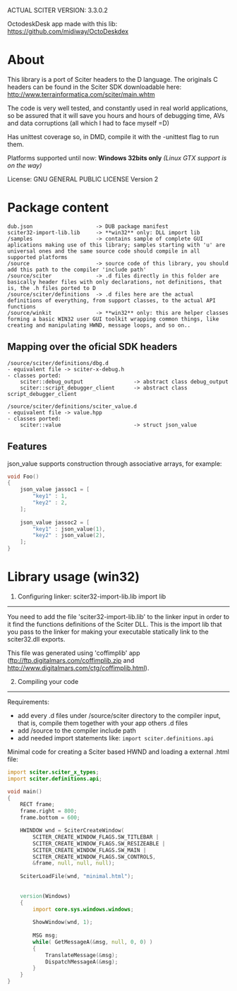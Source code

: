 ACTUAL SCITER VERSION: 3.3.0.2

OctodeskDesk app made with this lib: https://github.com/midiway/OctoDeskdex

About
=====

This library is a port of Sciter headers to the D language. The originals C headers can be found in the Sciter SDK downloadable here: http://www.terrainformatica.com/sciter/main.whtm

The code is very well tested, and constantly used in real world applications, so be assured that it will save you hours and hours of debugging time, AVs and data corruptions (all which I had to face myself =D)

Has unittest coverage so, in DMD, compile it with the -unittest flag to run them.

Platforms supported until now: **Windows 32bits only**
*(Linux GTX support is on the way)*

License: GNU GENERAL PUBLIC LICENSE Version 2


Package content
===============

```
dub.json					-> DUB package manifest
sciter32-import-lib.lib		-> **win32** only: DLL import lib
/samples					-> contains sample of complete GUI aplications making use of this library; samples starting with 'u' are universal ones and the same source code should compile in all supported platforms
/source						-> source code of this library, you should add this path to the compiler 'include path'
/source/sciter				-> .d files directly in this folder are basically header files with only declarations, not definitions, that is, the .h files ported to D
/source/sciter/definitions	-> .d files here are the actual definitions of everything, from support classes, to the actual API functions
/source/winkit				-> **win32** only: this are helper classes forming a basic WIN32 user GUI toolkit wrapping common things, like creating and manipulating HWND, message loops, and so on..
```

Mapping over the oficial SDK headers
------------------------------------

```
/source/sciter/definitions/dbg.d
- equivalent file -> sciter-x-debug.h
- classes ported: 
	sciter::debug_output				-> abstract class debug_output
	sciter::script_debugger_client		-> abstract class script_debugger_client
```
```
/source/sciter/definitions/sciter_value.d
- equivalent file -> value.hpp
- classes ported: 
	sciter::value						-> struct json_value
```

Features
--------

json_value supports construction through associative arrays, for example:

```D
void Foo()
{
	json_value jassoc1 = [
		"key1" : 1,
		"key2" : 2,
	];
	
	json_value jassoc2 = [
		"key1" : json_value(1),
		"key2" : json_value(2),
	];
}
```


Library usage (win32)
=====================

1. Configuring linker: sciter32-import-lib.lib import lib
---------------------------------------------------------

You need to add the file 'sciter32-import-lib.lib' to the linker input in order to it find the functions definitions of the Sciter DLL. This is the import lib that you pass to the linker for making your executable statically link to the sciter32.dll exports.

This file was generated using 'coffimplib' app (ftp://ftp.digitalmars.com/coffimplib.zip and  http://www.digitalmars.com/ctg/coffimplib.html).


2. Compiling your code
----------------------

Requirements:

- add every .d files under /source/sciter directory to the compiler input, that is, compile them together with your app others .d files
- add /source to the compiler include path
- add needed import statements like: ```import sciter.definitions.api```


Minimal code for creating a Sciter based HWND and loading a external .html file:
```D
import sciter.sciter_x_types;
import sciter.definitions.api;

void main()
{
	RECT frame;
	frame.right = 800;
	frame.bottom = 600;

	HWINDOW wnd = SciterCreateWindow(
		SCITER_CREATE_WINDOW_FLAGS.SW_TITLEBAR |
		SCITER_CREATE_WINDOW_FLAGS.SW_RESIZEABLE |
		SCITER_CREATE_WINDOW_FLAGS.SW_MAIN |
		SCITER_CREATE_WINDOW_FLAGS.SW_CONTROLS,
		&frame, null, null, null);
		
	SciterLoadFile(wnd, "minimal.html");
	
	
	version(Windows)
	{
		import core.sys.windows.windows;
		
		ShowWindow(wnd, 1);
		
		MSG msg;
		while( GetMessageA(&msg, null, 0, 0) )
		{
			TranslateMessage(&msg);
			DispatchMessageA(&msg);
		}
	}
}
```